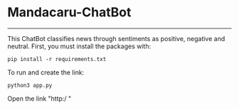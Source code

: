 # Mandacaru-ChatBot

------------------------------------------------------------------------------------
This ChatBot classifies news through sentiments as positive, negative and neutral.
First, you must install the packages with:

```pip install -r requirements.txt```  

To run and create the link: 

```python3 app.py```

Open the link "http:/ "
